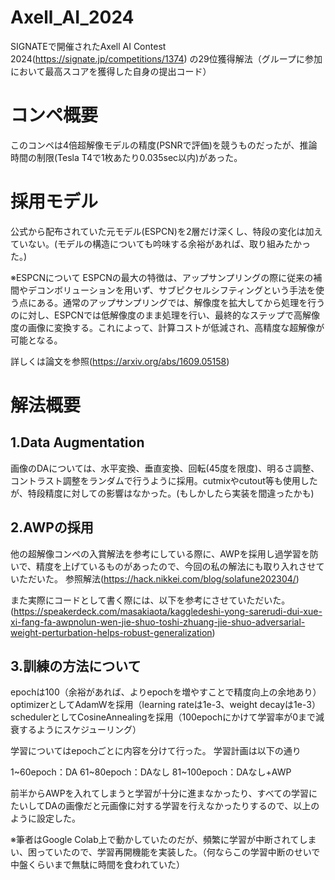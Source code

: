 # Axell_AI_2024
SIGNATEで開催されたAxell AI Contest 2024(https://signate.jp/competitions/1374)
の29位獲得解法（グループに参加において最高スコアを獲得した自身の提出コード）

# コンペ概要
このコンペは4倍超解像モデルの精度(PSNRで評価)を競うものだったが、推論時間の制限(Tesla T4で1枚あたり0.035sec以内)があった。

# 採用モデル
公式から配布されていた元モデル(ESPCN)を2層だけ深くし、特段の変化は加えていない。(モデルの構造についても吟味する余裕があれば、取り組みたかった。)

※ESPCNについて
ESPCNの最大の特徴は、アップサンプリングの際に従来の補間やデコンボリューションを用いず、サブピクセルシフティングという手法を使う点にある。通常のアップサンプリングでは、解像度を拡大してから処理を行うのに対し、ESPCNでは低解像度のまま処理を行い、最終的なステップで高解像度の画像に変換する。これによって、計算コストが低減され、高精度な超解像が可能となる。

詳しくは論文を参照(https://arxiv.org/abs/1609.05158)

# 解法概要
## 1.Data Augmentation
画像のDAについては、水平変換、垂直変換、回転(45度を限度)、明るさ調整、コントラスト調整をランダムで行うように採用。cutmixやcutout等も使用したが、特段精度に対しての影響はなかった。(もしかしたら実装を間違ったかも)

## 2.AWPの採用
他の超解像コンペの入賞解法を参考にしている際に、AWPを採用し過学習を防いで、精度を上げているものがあったので、今回の私の解法にも取り入れさせていただいた。
参照解法(https://hack.nikkei.com/blog/solafune202304/)

また実際にコードとして書く際には、以下を参考にさせていただいた。
(https://speakerdeck.com/masakiaota/kaggledeshi-yong-sarerudi-dui-xue-xi-fang-fa-awpnolun-wen-jie-shuo-toshi-zhuang-jie-shuo-adversarial-weight-perturbation-helps-robust-generalization)

## 3.訓練の方法について
epochは100（余裕があれば、よりepochを増やすことで精度向上の余地あり）
optimizerとしてAdamWを採用（learning rateは1e-3、weight decayは1e-3）
schedulerとしてCosineAnnealingを採用（100epochにかけて学習率が0まで減衰するようにスケジューリング）

学習についてはepochごとに内容を分けて行った。
学習計画は以下の通り

1~60epoch：DA
61~80epoch：DAなし
81~100epoch：DAなし+AWP

前半からAWPを入れてしまうと学習が十分に進まなかったり、すべての学習にたいしてDAの画像だと元画像に対する学習を行えなかったりするので、以上のように設定した。

※筆者はGoogle Colab上で動かしていたのだが、頻繁に学習が中断されてしまい、困っていたので、学習再開機能を実装した。（何ならこの学習中断のせいで中盤くらいまで無駄に時間を食われていた）

